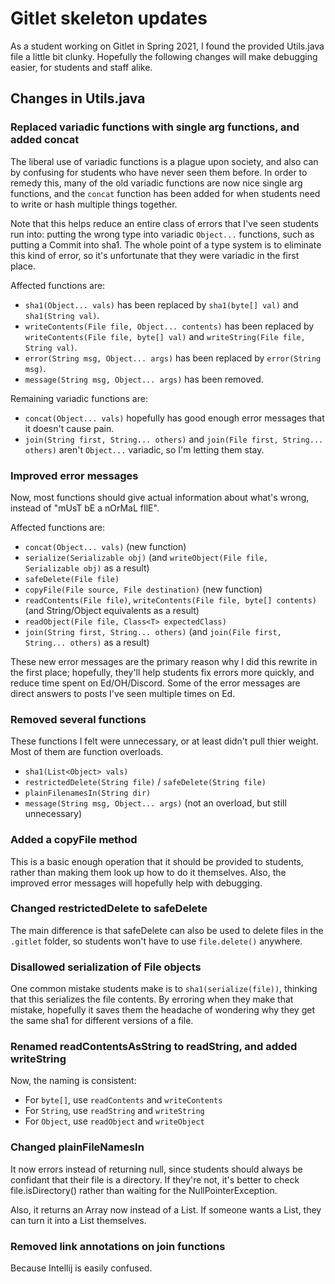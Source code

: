# Gitlet skeleton updates


As a student working on Gitlet in Spring 2021, I found the provided Utils.java file a little bit clunky. Hopefully the following changes will make debugging easier, for students and staff alike.


## Changes in Utils.java



### Replaced variadic functions with single arg functions, and added concat

The liberal use of variadic functions is a plague upon society, and also can by confusing for students who have never seen them before. In order to remedy this, many of the old variadic functions are now nice single arg functions, and the `concat` function has been added for when students need to write or hash multiple things together.

Note that this helps reduce an entire class of errors that I've seen students run into: putting the wrong type into variadic `Object...` functions, such as putting a Commit into sha1. The whole point of a type system is to eliminate this kind of error, so it's unfortunate that they were variadic in the first place.

Affected functions are:
 - `sha1(Object... vals)` has been replaced by `sha1(byte[] val)` and `sha1(String val)`.
 - `writeContents(File file, Object... contents)` has been replaced by `writeContents(File file, byte[] val)` and `writeString(File file, String val)`.
 - `error(String msg, Object... args)` has been replaced by `error(String msg)`.
 - `message(String msg, Object... args)` has been removed.

Remaining variadic functions are:
 - `concat(Object... vals)` hopefully has good enough error messages that it doesn't cause pain.
 - `join(String first, String... others)` and `join(File first, String... others)` aren't `Object...` variadic, so I'm letting them stay.

### Improved error messages

Now, most functions should give actual information about what's wrong, instead of "mUsT bE a nOrMaL fIlE".

Affected functions are:
 - `concat(Object... vals)` (new function)
 - `serialize(Serializable obj)` (and `writeObject(File file, Serializable obj)` as a result)
 - `safeDelete(File file)`
 - `copyFile(File source, File destination)` (new function)
 - `readContents(File file)`, `writeContents(File file, byte[] contents)` (and String/Object equivalents as a result)
 - `readObject(File file, Class<T> expectedClass)`
 - `join(String first, String... others)` (and `join(File first, String... others)` as a result)

These new error messages are the primary reason why I did this rewrite in the first place; hopefully, they'll help students fix errors more quickly, and reduce time spent on Ed/OH/Discord. Some of the error messages are direct answers to posts I've seen multiple times on Ed.


### Removed several functions

These functions I felt were unnecessary, or at least didn't pull thier weight. Most of them are function overloads.
 - `sha1(List<Object> vals)`
 - `restrictedDelete(String file)` / `safeDelete(String file)`
 - `plainFilenamesIn(String dir)`
 - `message(String msg, Object... args)` (not an overload, but still unnecessary)

### Added a copyFile method

This is a basic enough operation that it should be provided to students, rather than making them look up how to do it themselves. Also, the improved error messages will hopefully help with debugging.

### Changed restrictedDelete to safeDelete

The main difference is that safeDelete can also be used to delete files in the `.gitlet` folder, so students won't have to use `file.delete()` anywhere.

### Disallowed serialization of File objects

One common mistake students make is to `sha1(serialize(file))`, thinking that this serializes the file contents. By erroring when they make that mistake, hopefully it saves them the headache of wondering why they get the same sha1 for different versions of a file.


### Renamed readContentsAsString to readString, and added writeString

Now, the naming is consistent:
 - For `byte[]`, use `readContents` and `writeContents`
 - For `String`, use `readString` and `writeString`
 - For `Object`, use `readObject` and `writeObject`


### Changed plainFileNamesIn 

It now errors instead of returning null, since students should always be confidant that their file is a directory. If they're not, it's better to check file.isDirectory() rather than waiting for the NullPointerException.

Also, it returns an Array now instead of a List. If someone wants a List, they can turn it into a List themselves.

### Removed link annotations on join functions

Because Intellij is easily confused.
